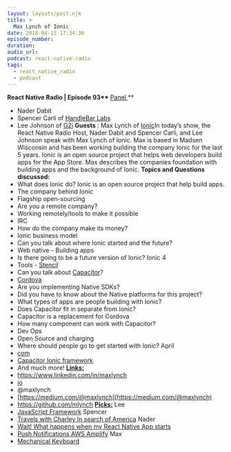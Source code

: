 ```yaml
---
layout: layouts/post.njk
title: >
  Max Lynch of Ionic
date: 2018-04-15 17:34:36
episode_number:
duration:
audio_url:
podcast: react-native-radio
tags:
  - react_native_radio
  - podcast
---
```


**React Native Radio | Episode 93\*\*** <u>Panel </u>\*\*

- Nader Dabit
- Spencer Carli of [HandleBar Labs](https://learn.handlebarlabs.com)
- Lee Johnson of [G2i](https://www.linkedin.com/company/g2i-inc-)
  **Guests** : Max Lynch of [Ionic](https://ionicframework.com)In today’s show, the React Native Radio Host, Nader Dabit and Spencer Carli, and Lee Johnson speak with Max Lynch of Ionic. Max is based in Madsen Wisconsin and has been working building the company Ionic for the last 5 years. Ionic is an open source project that helps web developers build apps for the App Store. Max describes the companies foundation with building apps and the background of Ionic. **Topics and Questions discussed:**
- What does Ionic do? Ionic is an open source project that help build apps.
- The company behind Ionic
- Flagship open-sourcing
- Are you a remote company?
- Working remotely/tools to make it possible
- IRC
- How do the company make its money?
- Ionic business model
- Can you talk about where Ionic started and the future?
- Web native - Building apps
- Is there going to be a future version of Ionic? Ionic 4
- Tools - [Stencil](https://stenciljs.com)
- Can you talk about [Capacitor](https://github.com/ionic-team/capacitor)?
- [Cordova](https://cordova.apache.org/plugins/)
- Are you implementing Native SDKs?
- Did you have to know about the Native platforms for this project?
- What types of apps are people building with Ionic?
- Does Capacitor fit in separate from Ionic?
- Capacitor is a replacement for Cordova
- How many component can work with Capacitor?
- Dev Ops
- Open Source and charging
- Where should people go to get started with Ionic? April
- [com](https://ionicframwork.com)
- [Capacitor Ionic framework](https://capacitor.ionicframework.com/docs/getting-started/with-ionic/)
- And much more!
  **<u>Links: </u>**
- https://www.linkedin.com/in/maxlynch
- [io](https://ionic.io)
- @maxlynch
- [https://medium.com/@maxlynch](https://medium.com/@maxlynch)
- https://github.com/mlynch
  **<u>Picks:</u>** Lee
- [JavaScript Framework](https://medium.com/javascript-scene/top-javascript-libraries-tech-to-learn-in-2018-c38028e028e6)
  Spencer
- [Travels with Charley In search of America](https://www.amazon.com/Travels-Charley-Search-America-Steinbeck/dp/0140053204)
  Nader
- [Wait! What happens when my React Native App starts](https://levelup.gitconnected.com/wait-what-happens-when-my-react-native-application-starts-an-in-depth-look-inside-react-native-5f306ef3250f?gi=68b2e5b5c36d)
- [Push Notifications AWS Amplify](https://aws.amazon.com/about-aws/whats-new/2018/02/aws-amplify-open-source-javascript-library-adds-react-native-push-notifications-and-authentication-improvements/)
  Max
- [Mechanical Keyboard](https://www.wasdkeyboards.com)
